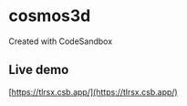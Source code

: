 # cosmos3d

Created with CodeSandbox

## Live demo

[https://tlrsx.csb.app/](https://tlrsx.csb.app/)
